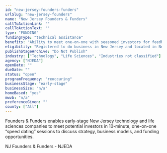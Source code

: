 ```yaml
---
id: "new-jersey-founders-funders"
urlSlug: "new-jersey-founders"
name: "New Jersey Founders & Funders"
callToActionLink: ""
callToActionText: ""
type: "FUNDING"
fundingType: "technical assistance"
benefits: "Ability to meet one-on-one with seasoned investors for feedback and possible funding opportunities."
eligibility: "Registered to do business in New Jersey and located in New Jersey. Typically demonstrates some signs of financial or operational traction."
publishStageArchive: "Do Not Publish"
industry: ["Technology", "Life Sciences", "Industries not classified"]
agency: ["NJEDA"]
openDate: ""
dueDate: ""
status: "open"
programFrequency: "reoccuring"
businessStage: "early-stage"
businessSize: "n/a"
homeBased: "yes"
mwvb: "n/a"
preferenceGiven: ""
county: ["All"]
---
```


Founders & Funders enables early-stage New Jersey technology and life sciences companies to meet potential investors in 10-minute, one-on-one “speed dating” sessions to discuss strategy, business models, and funding opportunities.

NJ Founders & Funders - NJEDA
